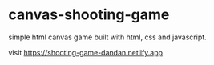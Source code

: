 # canvas-shooting-game
simple html canvas game built with html, css and javascript.

visit https://shooting-game-dandan.netlify.app

